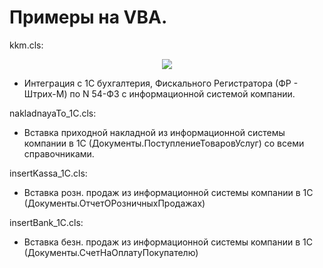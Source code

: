# Примеры на VBA.

kkm.cls:

<p align="center">
<img src="https://user-images.githubusercontent.com/40513889/59629211-02610c00-914b-11e9-8fa1-f599ecb94164.jpg" />
</p>

- Интеграция с 1С бухгалтерия, Фискального Регистратора (ФР - Штрих-М) по N 54-ФЗ с информационной системой компании.

nakladnayaTo_1C.cls:
- Вставка приходной накладной из информационной системы компании в 1С (Документы.ПоступлениеТоваровУслуг) со всеми справочниками.

insertKassa_1C.cls:
- Вставка розн. продаж из информационной системы компании в 1С (Документы.ОтчетОРозничныхПродажах)

insertBank_1C.cls:
- Вставка безн. продаж из информационной системы компании в 1С (Документы.СчетНаОплатуПокупателю)
